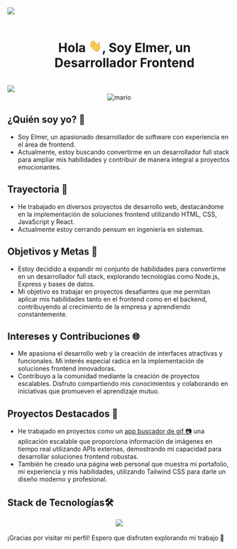 
<img src="https://user-images.githubusercontent.com/74038190/212284100-561aa473-3905-4a80-b561-0d28506553ee.gif">

<!--h1 without bottom border-->
<div >
  <ul align="center">
    <summary><h1 style="display: inline-block">Hola  <img src="https://raw.githubusercontent.com/ABSphreak/ABSphreak/master/gifs/Hi.gif" width="30px">, Soy Elmer, un Desarrollador Frontend </h1></summary>
  </ul>
</div>


<img src="https://user-images.githubusercontent.com/74038190/212284100-561aa473-3905-4a80-b561-0d28506553ee.gif">

<div align="center">
  <img  src="https://user-images.githubusercontent.com/74038190/225813708-98b745f2-7d22-48cf-9150-083f1b00d6c9.gif"
     height="375"  alt="mario" />
</div>

## ¿Quién soy yo? 🌟

- Soy Elmer, un apasionado desarrollador de software con experiencia en el área de frontend.
- Actualmente, estoy buscando convertirme en un desarrollador full stack para ampliar mis habilidades y contribuir de manera integral a proyectos emocionantes.

## Trayectoria 🚀

- He trabajado en diversos proyectos de desarrollo web, destacándome en la implementación de soluciones frontend utilizando HTML, CSS, JavaScript y React.
- Actualmente estoy cerrando pensum en ingeniería en sistemas.

## Objetivos y Metas 🎯

- Estoy decidido a expandir mi conjunto de habilidades para convertirme en un desarrollador full stack, explorando tecnologías como Node.js, Express y bases de datos.
- Mi objetivo es trabajar en proyectos desafiantes que me permitan aplicar mis habilidades tanto en el frontend como en el backend, contribuyendo al crecimiento de la empresa y aprendiendo constantemente.

## Intereses y Contribuciones 🌐

- Me apasiona el desarrollo web y la creación de interfaces atractivas y funcionales. Mi interés especial radica en la implementación de soluciones frontend innovadoras.
- Contribuyo a la comunidad mediante la creación de proyectos escalables. Disfruto compartiendo mis conocimientos y colaborando en iniciativas que promueven el aprendizaje mutuo.

## Proyectos Destacados 🚧

- He trabajado en proyectos como un [app buscador de gif 📷](https://elmer-solis.github.io/Gif-Expert-App) una aplicación escalable que proporciona información de imágenes en tiempo real utilizando APIs externas, demostrando mi capacidad para desarrollar soluciones frontend robustas.
- También he creado una página web personal que muestra mi portafolio, mi experiencia y mis habilidades, utilizando Tailwind CSS para darle un diseño moderno y profesional.



## Stack de Tecnologías🛠️

<p align="center">
  <a href="https://skillicons.dev">
    <img src="https://skillicons.dev/icons?i=git,github,html,css,js,react,vscode,vite,netlify,md" />
  </a>
</p>

¡Gracias por visitar mi perfil! Espero que disfruten explorando mi trabajo 👀





